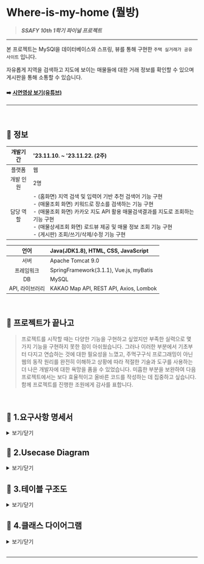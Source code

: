 # Where-is-my-home (뭘방)
>_**SSAFY 10th 1학기 파이널 프로젝트**_

---

본 프로젝트는 MySQl을 데이터베이스와 스프링, 뷰를 통해 구현한 ```주택 실거래가 공유 사이트``` 입니다.

자유롭게 지역을 검색하고 지도에 보이는 매물들에 대한 거래 정보를 확인할 수 있으며 게시판을 통해 소통할 수 있습니다.


#### ➡️ [시연영상 보기(유튜브)](https://www.youtube.com/watch?v=W1Sgn5klIr8&t=12s)

---

<br>

## 📍 정보

| 개발기간 | '23.11.10. ~ '23.11.22. (2주)                         | 
| :---:    | :--------------------------------------------------- | 
|   플랫폼 | 웹                                                    | 
| 개발 인원| 2명                                                   |
| 담당 역할|  - (홈화면) 지역 검색 및 입력어 기반 추천 검색어 기능 구현 <br> - (매물조회 화면) 키워드로 장소를 검색하는 기능 구현 <br> - (매물조회 화면) 카카오 지도 API 활용 매물검색결과를 지도로 조회하는 기능 구현 <br> - (매물상세조회 화면) 로드뷰 제공 및 매물 정보 조회 기능 구현 <br> - (게시판) 조회/쓰기/삭제/수정 기능 구현|

|    언어 | Java(JDK1.8), HTML, CSS, JavaScript |
| :----: | :---------------------------------------------------- | 
|    서버 | Apache Tomcat 9.0 |
|프레임워크| SpringFramework(3.1.1), Vue.js, myBatis |
|    DB   | MySQL |
|API, 라이브러리| KAKAO Map API, REST API, Axios, Lombok  |

<br>

## 📍 프로젝트가 끝나고
>  프로젝트를 시작할 때는 다양한 기능을 구현하고 싶었지만 부족한 실력으로 몇 가지 기능을 구현하지 못한 점이 아쉬웠습니다. 그러나 이러한 부분에서 기초부터 다지고 연습하는 것에 대한 필요성을 느꼈고, 주먹구구식 프로그래밍이 아닌 웹의 동작 원리를 완전히 이해하고 상황에 따라 적절한 기술과 도구를 사용하는 더 나은 개발자에 대한 욕망을 품을 수 있었습니다. 미흡한 부분을 보완하여 다음 프로젝트에서는 보다 효율적이고 올바른 코드를 작성하는 데 집중하고 싶습니다. 함께 프로젝트를 진행한 조원에게 감사를 표합니다.
<br>

## 📍 1.요구사항 명세서
<details>
<summary>보기/닫기</summary>
<div markdown="1">

 |순번|	요구사항명|	요구사항 상세|
| :---: | :---------- | :--- |
|기능적 요구사항|
|F01|	주택 실거래가 검색|	국토교통부 : 실거래가 정보 활용 데이터 가공 후 DB저장|
|F02|	주택 실거래가 정보 수집|	주택 실거래가 정보를 원하는 검색 정보에 따라 검색 결과 데이터 제공|
|F03|	회원 관리|	회원정보 가입|
|F04|	로그인 관리|	로그인, 로그아웃, 로그인 권한이 있어야 주택 실거래가 정보 데이터 열람 가능|
|F05|	로드뷰 제공|	검색하는 주택 위치의 지도 로드뷰를 제공|		
|비 기능적 요구사항|
|NF1|	사용자 편의성|	웹 사이트에 대한 사전 지식이 없어도 쓰기 편해야 함|
|NF2|	응답성|	검색에 대한 결과를 빠르게 응답해야 함|
|NF3|	MSA|	REST API 적용|

</div>
</details> 

## 📍 2.Usecase Diagram
<details>
<summary>보기/닫기</summary>
<div markdown="1">
  
#### Usecase Diagram
<img src="./resources/image1.png" width="800" height="400">

#### Usecase Diagram, 주택 실거래가 정보 
<img src="./resources/image2.png" width="800" height="400">

#### Usecase Diagram, 기본 관리
<img src="./resources/image3.png" width="800" height="400">
</div>
</details>


## 📍 3.테이블 구조도
<details>
<summary>보기/닫기</summary>
<div markdown="1">
 
<img src="./resources/image4.png" width="800" height="400">

</div>
</details>

## 📍 4.클래스 다이어그램
<details>
<summary>보기/닫기</summary>
<div markdown="1">
  
#### 게시판 클래스 다이어그램
<img src="./resources/image5.png" width="800" height="400">


#### 주택 클래스 다이어그램
<img src="./resources/image6.png" width="800" height="400">

#### 회원 클래스 다이어그램
<img src="./resources/image7.png" width="800" height="400">

</div>
</details>

<br>

---



